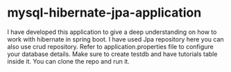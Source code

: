 # mysql-hibernate-jpa-application
I have developed this application to give a deep understanding on how to work with hibernate in spring boot. I have used Jpa repository here you can also use crud repository.  Refer to application.properties file to configure your database details. Make sure to create testdb and have tutorials table inside it. You can clone the repo and run it.

